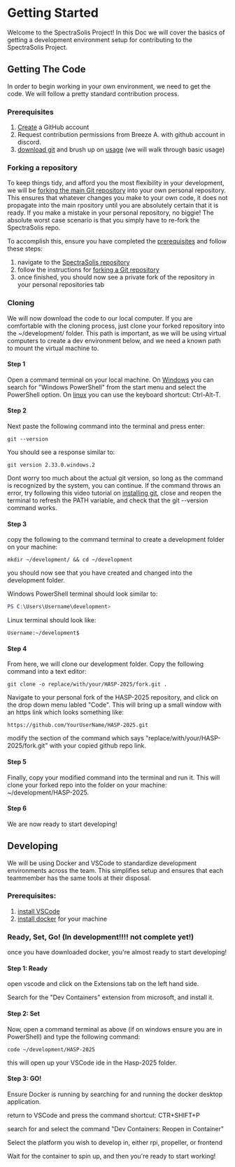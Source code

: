 # Getting Started

Welcome to the SpectraSolis Project! In this Doc we will cover the basics of getting a development environment setup for contributing to the SpectraSolis Project.

## Getting The Code

In order to begin working in your own environment, we need to get the code. We will follow a pretty standard contribution process.

### Prerequisites

1) [Create](https://docs.github.com/en/get-started/start-your-journey/creating-an-account-on-github) a GitHub account
2) Request contribution permissions from Breeze A. with github account in discord.
3) [download git](https://git-scm.com/book/en/v2/Getting-Started-Installing-Git) and brush up on [usage](https://git-scm.com/book/en/v2/Git-Basics-Getting-a-Git-Repository) (we will walk through basic usage)


### Forking a repository

To keep things tidy, and afford you the most flexibility in your development, we will be [forking the main Git repository](https://docs.github.com/en/pull-requests/collaborating-with-pull-requests/working-with-forks/fork-a-repo) into your own personal repository. This ensures that whatever changes you make to your own code, it does not propagate into the main rpository until you are absolutely certain that it is ready. If you make a mistake in your personal repository, no biggie! The absolute worst case scenario is that you simply have to re-fork the SpectraSolis repo.

To accomplish this, ensure you have completed the [prerequisites](#prerequisites) and follow these steps:

1) navigate to the [SpectraSolis repository](https://github.com/breezeaguilar/HASP-2025)
2) follow the instructions for [forking a Git repository](https://docs.github.com/en/pull-requests/collaborating-with-pull-requests/working-with-forks/fork-a-repo)
3) once finished, you should now see a private fork of the repository in your personal repositories tab

### Cloning

We will now download the code to our local computer. If you are comfortable with the cloning process, just clone your forked repository into the ~/development/ folder. This path is important, as we will be using virtual computers to create a dev environment below, and we need a known path to mount the virtual machine to.

#### Step 1
Open a command terminal on your local machine. On [Windows](https://learn.microsoft.com/en-us/powershell/scripting/windows-powershell/starting-windows-powershell?view=powershell-7.4) you can search for "Windows PowerShell" from the start menu and select the PowerShell option. On [linux](https://ubuntu.com/tutorials/command-line-for-beginners#1-overview#3-opening-a-terminal) you can use the keyboard shortcut: Ctrl-Alt-T. 

#### Step 2
Next paste the following command into the terminal and press enter:

```Shell
git --version
```

You should see a response similar to:

```
git version 2.33.0.windows.2
```
Dont worry too much about the actual git version, so long as the command is recognized by the system, you can continue. If the command throws an error, try following this video tutorial on [installing git](https://www.youtube.com/watch?v=lt9oDAvpG4I), close and reopen the terminal to refresh the PATH variable, and check that the git --version command works.

#### Step 3

copy the following to the command terminal to create a development folder on your machine:

```Shell
mkdir ~/development/ && cd ~/development
```
you should now see that you have created and changed into the development folder.

Windows PowerShell terminal should look similar to:
```PowerShell
PS C:\Users\Username\development>
```
Linux terminal should look like:
```Shell
Username:~/development$
```

#### Step 4

From here, we will clone our development folder. Copy the following command into a text editor:

```Shell
git clone -o replace/with/your/HASP-2025/fork.git .
```

Navigate to your personal fork of the HASP-2025 repository, and click on the drop down menu labled "Code". This will bring up a small window with an https link which looks something like: 

```
https://github.com/YourUserName/HASP-2025.git
```
modify the section of the command which says "replace/with/your/HASP-2025/fork.git" with your copied github repo link. 

#### Step 5

Finally, copy your modified command into the terminal and run it. This will clone your forked repo into the folder on your machine: ~/development/HASP-2025.

#### Step 6

We are now ready to start developing!

## Developing

We will be using Docker and VSCode to standardize development environments across the team. This simplifies setup and ensures that each teammember has the same tools at their disposal.

### Prerequisites:

1) [install VSCode](https://code.visualstudio.com/docs/setup/setup-overview)
2) [install docker](https://docs.docker.com/desktop/) for your machine


### Ready, Set, Go! (In development!!!! not complete yet!)

once you have downloaded docker, you're almost ready to start developing!

#### Step 1: Ready
open vscode and click on the Extensions tab on the left hand side. 

Search for the "Dev Containers" extension from microsoft, and install it.

#### Step 2: Set
Now, open a command terminal as above (if on windows ensure you are in PowerShell) and type the following command:

```Shell
code ~/development/HASP-2025
```
this will open up your VSCode ide in the Hasp-2025 folder.

#### Step 3: GO!
Ensure Docker is running by searching for and running the docker desktop application.

return to VSCode and press the command shortcut: CTR+SHIFT+P

search for and select the command "Dev Containers: Reopen in Container"

Select the platform you wish to develop in, either rpi, propeller, or frontend

Wait for the container to spin up, and then you're ready to start working!
